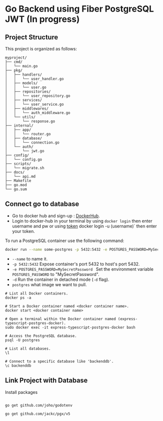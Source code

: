 # Go Backend using Fiber PostgreSQL JWT (In progress)

## Project Structure

This project is organized as follows:

```plaintext
myproject/
├── cmd/
│   └── main.go
├── pkg/
│   ├── handlers/
│   │   └── user_handler.go
│   ├── models/
│   │   └── user.go
│   ├── repositories/
│   │   └── user_repository.go
│   ├── services/
│   │   └── user_service.go
│   ├── middlewares/
│   │   └── auth_middleware.go
│   └── utils/
│       └── response.go
├── internal/
│   ├── app/
│   │   └── router.go
│   ├── database/
│   │   └── connection.go
│   └── auth/
│       └── jwt.go
├── config/
│   └── config.go
├── scripts/
│   └── migrate.sh
├── docs/
│   └── api.md
├── Makefile
├── go.mod
└── go.sum

```

## Connect go to database

- Go to docker hub and sign-up : [DockerHub](https://hub.docker.com/_/postgres).
- Login to docker-hub in your terminal by using `docker login` then enter username and pw or using [token](https://hub.docker.com/settings/security) docker login -u (username)` then enter your token.

To run a PostgreSQL container use the following command:

```bash
docker run --name some-postgres -p 5432:5432 -e POSTGRES_PASSWORD=MySecretPassword -d postgres
```

- `--name` to name it.
- `-p 5432:5432` Expose container's port 5432 to host's port 5432.
- `-e POSTGRES_PASSWORD=MySecretPassword ` Set the environment variable `POSTGRES_PASSWORD` to "MySecretPassword".
- `-d` Run the container in detached mode (`-d` flag).
- `postgres` what image we want to pull.

```
# List all Docker containers.
docker ps -a

# Start a Docker container named <docker container name>.
docker start <docker container name>

# Open a terminal within the Docker container named (express-typescript-postgres-docker).
sudo docker exec -it express-typescript-postgres-docker bash

# Access the PostgreSQL database.
psql -U postgres

# List all databases.
\l

# Connect to a specific database like 'backenddb'.
\c backenddb

```

## Link Project with Database

Install packages

```bash

go get github.com/joho/godotenv

go get github.com/jackc/pgx/v5

```

